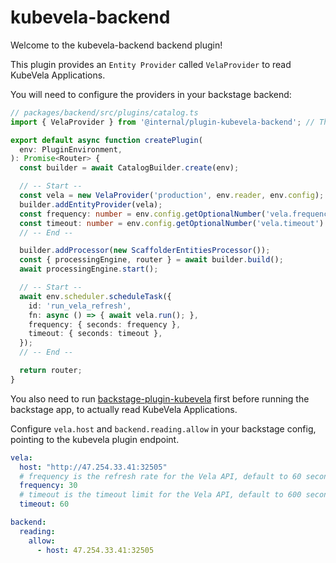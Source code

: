 # kubevela-backend

Welcome to the kubevela-backend backend plugin!

This plugin provides an `Entity Provider` called `VelaProvider` to read KubeVela Applications.

You will need to configure the providers in your backstage backend:

```typescript
// packages/backend/src/plugins/catalog.ts
import { VelaProvider } from '@internal/plugin-kubevela-backend'; // This name will be changed once npm reg is published

export default async function createPlugin(
  env: PluginEnvironment,
): Promise<Router> {
  const builder = await CatalogBuilder.create(env);

  // -- Start --
  const vela = new VelaProvider('production', env.reader, env.config);
  builder.addEntityProvider(vela);
  const frequency: number = env.config.getOptionalNumber('vela.frequency') || 60;
  const timeout: number = env.config.getOptionalNumber('vela.timeout') || 600;
  // -- End --

  builder.addProcessor(new ScaffolderEntitiesProcessor());
  const { processingEngine, router } = await builder.build();
  await processingEngine.start();

  // -- Start --
  await env.scheduler.scheduleTask({
    id: 'run_vela_refresh',
    fn: async () => { await vela.run(); },
    frequency: { seconds: frequency },
    timeout: { seconds: timeout },
  });
  // -- End --

  return router;
}
```

You also need to run [backstage-plugin-kubevela](https://github.com/kubevela-contrib/backstage-plugin-kubevela) first before running the backstage app, to actually read KubeVela Applications.


Configure `vela.host` and `backend.reading.allow` in your backstage config, pointing to the kubevela plugin endpoint.

```yaml
vela:
  host: "http://47.254.33.41:32505"
  # frequency is the refresh rate for the Vela API, default to 60 seconds, the unit is seconds
  frequency: 30
  # timeout is the timeout limit for the Vela API, default to 600 seconds, the unit is seconds
  timeout: 60

backend:
  reading:
    allow:
      - host: 47.254.33.41:32505
```
